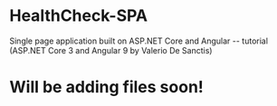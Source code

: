 # HealthCheck-SPA
Single page application built on ASP.NET Core and Angular -- tutorial (ASP.NET Core 3 and Angular 9 by Valerio De Sanctis)
# Will be adding files soon!
